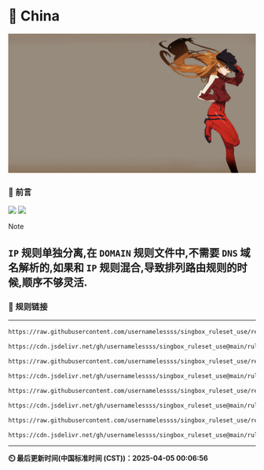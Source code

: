 
# 🧸 China
![](https://raw.githubusercontent.com/usernamelessss/picture-bed/main/images/202504042256831.jpg)
### 📣 前言
![](https://shields.io/badge/-移除重复规则-ff69b4) ![](https://shields.io/badge/-IP&nbsp;规则单独存放不与&nbsp;DOMAIN&nbsp;等混合-green)
> [!NOTE]
**`IP` 规则单独分离,在 `DOMAIN` 规则文件中,不需要 `DNS` 域名解析的,如果和 `IP` 规则混合,导致排列路由规则的时候,顺序不够灵活.**
---

###  🔗 规则链接
---

```url
https://raw.githubusercontent.com/usernamelessss/singbox_ruleset_use/refs/heads/main/rule/China/China_IP.json
```

```url
https://cdn.jsdelivr.net/gh/usernamelessss/singbox_ruleset_use@main/rule/China/China_IP.json
```

```url
https://raw.githubusercontent.com/usernamelessss/singbox_ruleset_use/refs/heads/main/rule/China/China_IP.srs
```

```url
https://cdn.jsdelivr.net/gh/usernamelessss/singbox_ruleset_use@main/rule/China/China_IP.srs
```

```url
https://raw.githubusercontent.com/usernamelessss/singbox_ruleset_use/refs/heads/main/rule/China/China_No_IP.json
```

```url
https://cdn.jsdelivr.net/gh/usernamelessss/singbox_ruleset_use@main/rule/China/China_No_IP.json
```

```url
https://raw.githubusercontent.com/usernamelessss/singbox_ruleset_use/refs/heads/main/rule/China/China_No_IP.srs
```

```url
https://cdn.jsdelivr.net/gh/usernamelessss/singbox_ruleset_use@main/rule/China/China_No_IP.srs
```

---
**⏲️ 最后更新时间(中国标准时间 (CST))：2025-04-05 00:06:56**
